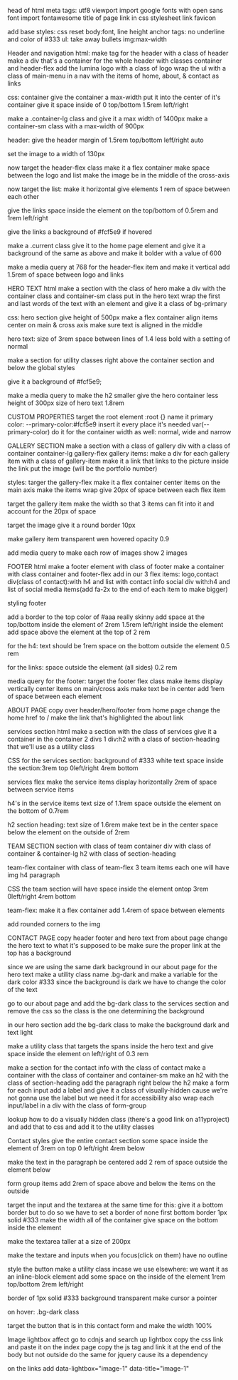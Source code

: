 head of html
meta tags:
utf8
viewport
import google fonts with open sans font
import fontawesome
title of page
link in css stylesheet
link favicon

add base styles:
css reset
body:font, line height
anchor tags: no underline and color of #333
ul: take away bullets
img:max-width

Header and navigation
html:
make tag for the header with a class of header
make a div that's a container for the whole header with classes container and header-flex
add the lumina logo with a class of logo
wrap the ul with a class of main-menu in a nav with the items of home, about, & contact as links

css:
container
give the container a max-width
put it into the center of it's container
give it space inside of 0 top/bottom 1.5rem left/right

make a .container-lg class and give it a max width of 1400px
make a container-sm class with a max-width of 900px

header:
give the header margin of 1.5rem top/bottom leff/right auto

set the image to a width of 130px

now target the header-flex class
make it a flex container
make space between the logo and list
make the image be in the middle of the cross-axis

now target the list:
make it horizontal
give elements 1 rem of space between each other

give the links space inside the element on the top/bottom of 0.5rem and 1rem left/right

give the links a background of #fcf5e9 if hovered

make a .current class give it to the home page element and give it a background of the same as above
and make it bolder with a value of 600

make a media query at 768 for the header-flex item
and make it vertical
add 1.5rem of space between logo and links

HERO TEXT
html
make a section with the class of hero
make a div with the container class and container-sm class
put in the hero text
wrap the first and last words of the text with an element and give it a class of bg-primary

css:
hero section
give height of 500px
make a flex container
align items center on main & cross axis
make sure text is aligned in the middle

hero text:
size of 3rem
space between lines of 1.4
less bold with a setting of normal

make a section for utility classes right above the container section and below the global styles

give it a background of #fcf5e9;

make a media query to make the h2 smaller
give the hero container less height of 300px
size of hero text 1.8rem

CUSTOM PROPERTIES
target the root element :root {}
name it primary color: --primary-color:#fcf5e9
insert it every place it's needed var(--primary-color)
do it for the container width as well:
normal, wide and narrow

GALLERY SECTION
make a section with a class of gallery
div with a class of container container-lg gallery-flex
gallery items:
make a div for each gallery item with a class of gallery-item
make it a link that links to the picture
inside the link put the image (will be the portfolio number)

styles:
targer the gallery-flex
make it a flex container
center items on the main axis
make the items wrap
give 20px of space between each flex item

target the gallery item
make the width so that 3 items can fit into it and account for the 20px of space

target the image
give it a round border 10px

make gallery item transparent wen hovered
opacity 0.9

add media query to make each row of images show 2 images

FOOTER
html
make a footer element with class of footer
make a container with class container and footer-flex
add in our 3 flex items: logo,contact div(class of contact):with h4 and list with contact info social div with:h4 and list of social media items(add fa-2x to the end of each item to make bigger)

styling
footer

add a border to the top color of #aaa really skinny
add space at the top/bottom inside the element of 2rem 1.5rem left/right inside the element
add space above the element at the top of 2 rem

for the h4:
text should be 1rem
space on the bottom outside the element 0.5 rem

for the links:
space outside the element (all sides) 0.2 rem

media query for the footer:
target the footer flex class
make items display vertically
center items on main/cross axis
make text be in center
add 1rem of space between each element

ABOUT PAGE
copy over header/hero/footer from home page
change the home href to /
make the link that's highlighted the about link

services section
html
make a section with the class of services
give it a container
in the container 2 divs
1 div:h2 with a class of section-heading that we'll use as a utility class

CSS
for the services section:
background of #333
white text
space inside the section:3rem top 0left/right 4rem bottom

services flex
make the service items display horizontally
2rem of space between service items

h4's in the service items
text size of 1.1rem
space outside the element on the bottom of 0.7rem

h2 section heading:
text size of 1.6rem
make text be in the center
space below the element on the outside of 2rem

TEAM SECTION
section with class of team
container div with class of container & container-lg
h2 with class of section-heading

team-flex container with class of team-flex
3 team items each one will have
img
h4
paragraph

CSS
the team section will have space inside the element ontop 3rem 0left/right 4rem bottom

team-flex:
make it a flex container
add 1.4rem of space between elements

add rounded corners to the img

CONTACT PAGE
copy header footer and hero text from about page
change the hero text to what it's supposed to be
make sure the proper link at the top has a background

since we are using the same dark background in our about page
for the hero text make a utility class name .bg-dark and make a variable for the dark color #333 since the background is dark we have to change the color of the text

go to our about page and add the bg-dark class to the services section and remove the css so the class is the one determining the background

in our hero section add the bg-dark class to make the background dark and text light

make a utility class that targets the spans inside the hero text
and give space inside the element on left/right of 0.3 rem

make a section for the contact info with the class of contact
make a container with the class of container and container-sm
make an h2 with the class of section-heading
add the paragraph right below the h2
make a form
for each input add a label and give it a class of visually-hidden
cause we're not gonna use the label but we need it for accessibility
also wrap each input/label in a div with the class of form-group

lookup how to do a visually hidden class (there's a good link on a11yproject) and add that to css and add it to the utility classes

Contact styles
give the entire contact section some space inside the element of 3rem on top 0 left/right 4rem below

make the text in the paragraph be centered
add 2 rem of space outside the element below

form group items
add 2rem of space above and below the items on the outside

target the input and the textarea at the same time for this:
give it a bottom border but to do so we have to set a border of none first bottom border 1px solid #333
make the width all of the container
give space on the bottom inside the element

make the textarea taller at a size of 200px

make the textare and inputs when you focus(click on them)
have no outline

style the button make a utility class incase we use elsewhere:
we want it as an inline-block element
add some space on the inside of the element 1rem top/bottom 2rem left/right

border of 1px solid #333
background transparent
make cursor a pointer

on hover: .bg-dark class

target the button that is in this contact form
and make the width 100%

Image lightbox affect
go to cdnjs and search up lightbox
copy the css link and paste it on the index page
copy the js tag and link it at the end of the body but not outside
do the same for jquery cause its a dependency

on the links add data-lightbox="image-1" data-title="image-1"
